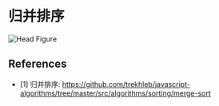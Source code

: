 # 归并排序

![Head Figure](https://camo.githubusercontent.com/1d3f6508e07151f337fddc8e0e25b3f53fb1abd4cb3cebca16d8333544fc3d99/68747470733a2f2f75706c6f61642e77696b696d656469612e6f72672f77696b6970656469612f636f6d6d6f6e732f632f63632f4d657267652d736f72742d6578616d706c652d33303070782e676966)

## References

- [1] 归并排序: <https://github.com/trekhleb/javascript-algorithms/tree/master/src/algorithms/sorting/merge-sort>
